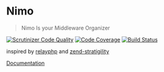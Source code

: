 Nimo
====

> Nimo Is your Middleware Organizer

[![Scrutinizer Code Quality](https://scrutinizer-ci.com/g/litphp/nimo/badges/quality-score.png?b=master)](https://scrutinizer-ci.com/g/litphp/nimo/?branch=master)
[![Code Coverage](https://scrutinizer-ci.com/g/litphp/nimo/badges/coverage.png?b=master)](https://scrutinizer-ci.com/g/litphp/nimo/?branch=master)
[![Build Status](https://scrutinizer-ci.com/g/litphp/nimo/badges/build.png?b=master)](https://scrutinizer-ci.com/g/litphp/nimo/build-status/master)

inspired by [relayphp](https://github.com/relayphp/Relay.Relay) and [zend-stratigility](https://github.com/zendframework/zend-stratigility) 

[Documentation](http://litphp.github.io/docs/nimo)
